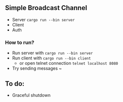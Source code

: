 ## Simple Broadcast Channel

- Server `cargo run --bin server`
- Client
- Auth

### How to run?

* Run server with `cargo run --bin server`
* Run client with `cargo run --bin client`
    * or open telnet connection `telnet localhost 8080`
* Try sending messages ~

## To do:
- Graceful shutdown

